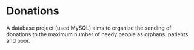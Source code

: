 # Donations
A database project (used MySQL) aims to organize the sending of donations to the maximum number of needy people as orphans, patients and poor.
